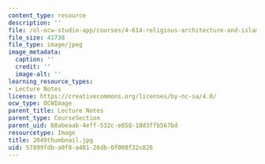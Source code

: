 ```yaml
---
content_type: resource
description: ''
file: /ol-ocw-studio-app/courses/4-614-religious-architecture-and-islamic-cultures-fall-2002/57899fdba0f8a48126db0f000f32c826_2049thumbnail.jpg
file_size: 41738
file_type: image/jpeg
image_metadata:
  caption: ''
  credit: ''
  image-alt: ''
learning_resource_types:
- Lecture Notes
license: https://creativecommons.org/licenses/by-nc-sa/4.0/
ocw_type: OCWImage
parent_title: Lecture Notes
parent_type: CourseSection
parent_uid: 68abeaab-4eff-532c-e858-18d3ffb567bd
resourcetype: Image
title: 2049thumbnail.jpg
uid: 57899fdb-a0f8-a481-26db-0f000f32c826
---
```

